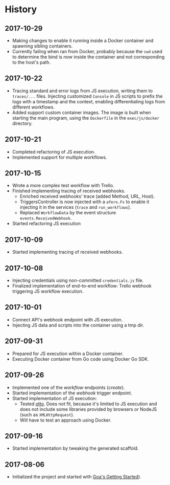 # History

## 2017-10-29

- Making changes to enable it running inside a Docker container and spawning
  sibling containers.
- Currently failing when ran from Docker, probably because the `cwd` used
  to determine the bind is now inside the container and not corresponding
  to the host's path.

## 2017-10-22

- Tracing standard and error logs from JS execution, writing them to `traces/...`
  files. Injecting customized `Console` in JS scripts to prefix the logs with
  a timestamp and the context, enabling differentiating logs from different
  workflows.
- Added support custom container images. The image is built when starting the
  main program, using the `Dockerfile` in the `exec/js/docker` directory.

## 2017-10-21

- Completed refactoring of JS execution.
- Implemented support for multiple workflows.

## 2017-10-15

- Wrote a more complex test workflow with Trello.
- Finished implementing tracing of received webhooks.
  - Enriched received webhooks' trace (added Method, URL, Host).
  - TriggersController is now injected with a `afero.Fs` to enable
    it injecting it in the services (`trace` and `run_workflows`).
  - Replaced `WorkflowData` by the event structure `events.ReceivedWebhook`.
- Started refactoring JS execution

## 2017-10-09

- Started implementing tracing of received webhooks.

## 2017-10-08

- Injecting credentials using non-committed `credentials.js`
  file.
- Finalized implementation of end-to-end workflow: Trello
  webhook triggering JS workflow execution.

## 2017-10-01

- Connect API's webhook endpoint with JS execution.
- Injecting JS data and scripts into the container using
  a tmp dir.

## 2017-09-31

- Prepared for JS execution within a Docker container.
- Executing Docker container from Go code using Docker
  Go SDK.

## 2017-09-26

- Implemented one of the _workflow_ endpoints (_create_).
- Started implementation of the _webhook_ trigger endpoint.
- Started implementation of JS execution:
  - Tested [otto](https://github.com/robertkrimen/otto). Does not fit, because it's limited to JS execution and does not include some libraries provided by browsers or NodeJS (such as `XMLHttpRequest`).
  - Will have to test an approach using Docker.

## 2017-09-16

- Started implementation by tweaking the generated scaffold.

## 2017-08-06

- Initialized the project and started with [Goa's Getting Started](https://goa.design/learn/guide/)).
